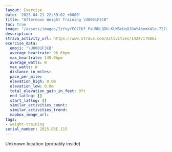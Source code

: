 ```yaml
---
layout: Exercise
date: '2025-04-21 22:39:02 +0000'
title: "Afternoon Weight Training \U0001F3CB️"
toc: true
image: "/assets/images/IzYvyYFG7EKf_PxURDLQDU-KLW5cUqOJ0aYAbomX4lo-727x2048.jpg.jpeg"
description:
strava_activity_url: https://www.strava.com/activities/14247170862
exercise_data:
  emoji: "\U0001F3CB️"
  average_heartrate: 96.6bpm
  max_heartrate: 149.0bpm
  average_watts: W
  max_watts: W
  distance_in_miles:
  pace_per_mile:
  elevation_high: 0.0m
  elevation_low: 0.0m
  total_elevation_gain_in_feet: 0ft
  end_latlng: []
  start_latlng: []
  similar_activities_count:
  similar_activities_trend:
  mapbox_image_url:
tags:
- weight-training
serial_number: 2025.ERE.115
---
```

Unknown location (probably inside)
